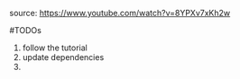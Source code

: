 source: https://www.youtube.com/watch?v=8YPXv7xKh2w


#TODOs
1. follow the tutorial
2. update dependencies
3. 